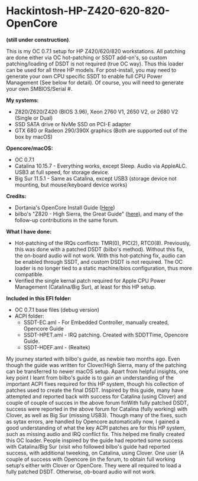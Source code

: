 # Hackintosh-HP-Z420-620-820-OpenCore
**(still under construction)**. 

This is my OC 0.7.1 setup for HP Z420/620/820 workstations. All patching are done either via OC hot-patching or SSDT add-on's, so custom patching/loading of DSDT is not required (true OC way). Thus this loader can be used for all three HP models. For post-install, you may need to generate your own CPU specific SSDT to enable full CPU Power Management (See below for detail). Of course, you will need to generate your own SMBIOS/Serial #.

**My systems:**

- Z820/Z620/Z420 (BIOS 3.96), Xeon 2760 V1, 2650 V2, or 2680 V2 (Single or Dual)
- SSD SATA drive or NvMe SSD on PCI-E adapter
- GTX 680 or Radeon 290/390X graphics (Both are supported out of the box by macOS)
  
**Opencore/macOS:**

- OC 0.7.1
- Catalina 10.15.7 - Everything works, except Sleep. Audio via AppleALC. USB3 at full speed, for storage device.
- Big Sur 11.5.1 - Same as Catalina, except USB3 (storage device not mounting, but mouse/keyboard device works)

**Credits:**

- Dortania's OpenCore Install Guide ([Here](https://dortania.github.io/OpenCore-Install-Guide/))
- bilbo's "Z820 - High Sierra, the Great Guide" ([here](https://www.insanelymac.com/forum/topic/335860-guide-2018-z820-high-sierra-the-great-guide-sucess/)), and many of the follow-up contributions in the same forum.

**What I have done:**

- Hot-patching of the IRQs conflicts: TMR(0), PIC(2), RTC0(8). Previously, this was done with a patched DSDT (bilbo's method). Without this fix, the on-board audio will not work. With this hot-patching fix, audio can be enabled through SSDT, and custom DSDT is not required. The OC loader is no longer tied to a static machine/bios configuration, thus more compatible.
- Verified the single kernal patch required for Apple CPU Power Management (Catalina/Big Sur), at least for this HP setup.
	
**Included in this EFI folder:**

- OC 0.7.1 base files (debug version)
- ACPI folder:
	- SSDT-EC.aml		- For Embedded Controller, manually created, Opencore Guide
	- SSDT-HPET.aml		- IRQ patching. Created with SDDTTime, Opencore Guide.
	- SSDT-HDEF.aml		- (Realtek)
	
	
My journey started with bilbo's guide, as newbie two months ago. Even though the guide was written for Clover/High Sierra, many of the patching can be transferred to newer macOS setup. Apart from helpful insights, one key point I leant from bilbo's guide is to gain an understanding of the important ACPI fixes required for this HP system, though his collection of patches used to create the final DSDT. Inspired by this guide, many have attempted and reported back with success for Catalina (using Clover) and couple of couple of succes in the above forum finWith fully patched DSDT, success were reported in the above forum for Catalina (fully working) with Clover, as well as Big Sur (missing USB3).  Though many of the fixes, such as sytax errors, are handled by Opencore automatically now, I gained a good understanding of what the key ACPI patches are for this HP system, such as missing audio and IRQ conflict fix. This helped me finally created this OC loader. People inspired by the guide had reported some success with Catalina/Big Sur (visit who followed bilbo's guide had reported success, with additional tweeking, on Catalina, using Clover. One user (A couple of success with Opencore (in the forum, to obtain full working setup's either with Clover or OpenCore. They were all required to load a fully patched DSDT. Otherwise, ob-board audio will not work. 